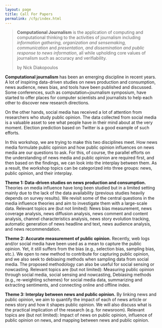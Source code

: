 ```yaml
---
layout: page
title: Call For Papers
permalink: /cfp/index.html
---
```

> **Computational Journalism** is the application of computing and computational thinking to the activities of journalism including *information gathering, organization and sensemaking, communication* and *presentation, and dissemination and public response to news information*, all while upholding core values of journalism such as accuracy and verifiability.
>
> by Nick Diakopoulos

**Computational journalism** has been an emerging discipline in recent years.  A lot of inspiring data-driven studies on news production and consumption, news audience, news bias, and tools have been published and discussed. Some conferences, such as computation+journalism symposium, have started to offer places for computer scientists and journalists to help each other to discover new research directions.

On the other hands, social media has received a lot of attention from researchers who study public opinion. The data collected from social media is a valuable asset to see what people have in their mind about at the very moment. Election prediction based on Twitter is a good example of such efforts.  

In this workshop, we are trying to make this two disciplines meet.  How news media formulate public opinion and how public opinion influences on news media are our questions to ask.  For this, of course, the parallel efforts on the understanding of news media and public opinion are required first, and then based on the findings, we can look into the interplay between them.  As a result, the workshop topics can be categorized into three groups:  news, public opinion, and their interplay. 

**Theme 1: Data-driven studies on news production and consumption.**
Theories on media influence have long been studied but in a limited setting mainly due to the lack of the data availability (previous studies heavily depends on survey results). We revisit some of the central questions in the media influence theories and aim to investigate them with a large-scale data. Relevant topics are (but not limited): News bias measurement, news coverage analysis, news diffusion analysis, news comment and content analysis, channel characteristics analysis, news story evolution tracking, automatic generation of news headline and text, news audience analysis, and news recommendation.

**Theme 2: Accurate measurement of public opinion.**
Recently, web logs and/or social media have been used as a mean to capture the public opinion. Yet, it still suffers from the bias (e.g., selection bias, sampling bias, etc.). We open to new method to contribute for capturing public opinion, and we also seek to debiasing methods when sampling data from social media. The proposed methodology can also be useful for social sensing or nowcasting. Relevant topics are (but not limited): Measuring public opinion through social media, social sensing and nowcasting, Debiasing methods (e.g., re-weighting schemes) for social media data, summarizing and extracting sentiments, and connecting online and offline index.

**Theme 3: Interplay between news and public opinion.**
By linking news and public opinion, we aim to quantify the impact of each of news article or news story and how it shapes public opinion.  We will also discuss what is the practical implication of the research (e.g. for newsroom). Relevant topics are (but not limited): Impact of news on public opinion, influence of public opinion on news, and mapping between news and public opinion.